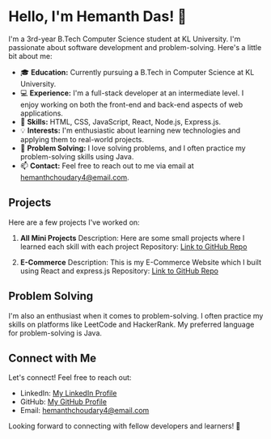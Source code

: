 # Hello, I'm Hemanth Das! 👋

I'm a 3rd-year B.Tech Computer Science student at KL University. I'm passionate about software development and problem-solving. Here's a little bit about me:

- 🎓 **Education:** Currently pursuing a B.Tech in Computer Science at KL University.
- 💻 **Experience:** I'm a full-stack developer at an intermediate level. I enjoy working on both the front-end and back-end aspects of web applications.
- 🚀 **Skills:** HTML, CSS, JavaScript, React, Node.js, Express.js.
- 💡 **Interests:** I'm enthusiastic about learning new technologies and applying them to real-world projects.
- 🧠 **Problem Solving:** I love solving problems, and I often practice my problem-solving skills using Java.
- 📫 **Contact:** Feel free to reach out to me via email at hemanthchoudary4@email.com.

## Projects

Here are a few projects I've worked on:

1. **All Mini Projects**
   Description: Here are some small projects where I learned each skill with each project
   Repository: [Link to GitHub Repo](https://github.com/HemanthDas/All-Projects)
   
2. **E-Commerce**
   Description: This is my E-Commerce Website which I built using React and express.js
   Repository: [Link to GitHub Repo](https://github.com/HemanthDas/e-commerce)

## Problem Solving

I'm also an enthusiast when it comes to problem-solving. I often practice my skills on platforms like LeetCode and HackerRank. My preferred language for problem-solving is Java.

## Connect with Me

Let's connect! Feel free to reach out:

- LinkedIn: [My LinkedIn Profile](https://www.linkedin.com/in/hemantdas9)
- GitHub: [My GitHub Profile](https://github.com/HemanthDas)
- Email: hemanthchoudary4@email.com

Looking forward to connecting with fellow developers and learners! 🚀
